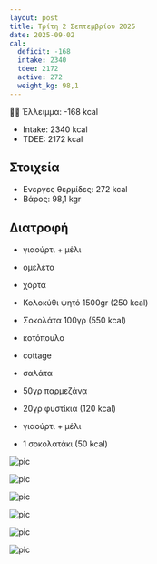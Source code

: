 ```yaml
---
layout: post
title: Τρίτη 2 Σεπτεμβρίου 2025
date: 2025-09-02
cal:
  deficit: -168
  intake: 2340
  tdee: 2172
  active: 272
  weight_kg: 98,1
---
```


👎🏻 Έλλειμμα: <span class="red">-168 kcal</span>

- Intake: 2340 kcal
- ΤDEE: 2172 kcal

## Στοιχεία

- Ενεργες θερμίδες: 272 kcal
- Βάρος: 98,1 kgr

## Διατροφή

- γιαούρτι + μέλι
- ομελέτα

- χόρτα
- Κολοκύθι ψητό 1500gr (250 kcal)

- Σοκολάτα 100γρ (550 kcal)

- κοτόπουλο
- cottage
- σαλάτα
- 50γρ παρμεζάνα

- 20γρ φυστίκια (120 kcal)
- γιαούρτι + μέλι
- 1 σοκολατάκι (50 kcal)





![pic](/pics/2025-09-02/01.jpg)<br>

![pic](/pics/2025-09-02/02.jpg)<br>

![pic](/pics/2025-09-02/03.jpg)<br>

![pic](/pics/2025-09-02/04.jpg)<br>

![pic](/pics/2025-09-02/05.jpg)<br>

![pic](/pics/2025-09-02/kol.gif)<br>
